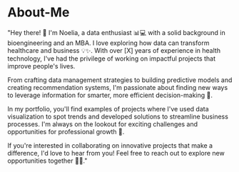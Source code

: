 # About-Me
"Hey there! 👋 I'm Noelia, a data enthusiast 📊💻 with a solid background in bioengineering and an MBA. I love exploring how data can transform healthcare and business 💡✨. With over [X] years of experience in health technology, I've had the privilege of working on impactful projects that improve people's lives.

From crafting data management strategies to building predictive models and creating recommendation systems, I'm passionate about finding new ways to leverage information for smarter, more efficient decision-making 🚀.

In my portfolio, you'll find examples of projects where I've used data visualization to spot trends and developed solutions to streamline business processes. I'm always on the lookout for exciting challenges and opportunities for professional growth 🌱.

If you're interested in collaborating on innovative projects that make a difference, I'd love to hear from you! Feel free to reach out to explore new opportunities together 🤝💼."
